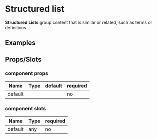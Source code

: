 
# Structured list

**Structured Lists** group content that is similar or related, such as terms or definitions.


## Examples

<Codepen codePenId="VBYOpp"></Codepen>

## Props/Slots

### component props

| Name | Type | default | required |
| ------ | ----------- | ------ | -----|
| default   |   |  | no | 

### component slots

| Name | Type | required |
| ------ | ----------- | ------ |
| default   | any | no |